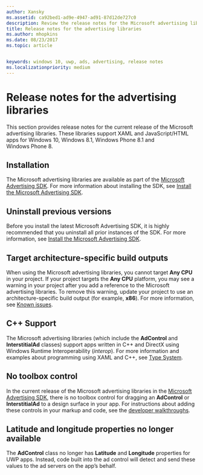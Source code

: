 ```yaml
---
author: Xansky
ms.assetid: ca92bed1-ad9e-4947-ad91-87d12de727c0
description: Review the release notes for the Microsoft advertising libraries.
title: Release notes for the advertising libraries
ms.author: mhopkins
ms.date: 08/23/2017
ms.topic: article


keywords: windows 10, uwp, ads, advertising, release notes
ms.localizationpriority: medium
---
```


# Release notes for the advertising libraries




This section provides release notes for the current release of the Microsoft advertising libraries. These libraries support XAML and JavaScript/HTML apps for Windows 10, Windows 8.1, Windows Phone 8.1 and Windows Phone 8.

## Installation


The Microsoft advertising libraries are available as part of the [Microsoft Advertising SDK](http://aka.ms/ads-sdk-uwp). For more information about installing the SDK, see [Install the Microsoft Advertising SDK](install-the-microsoft-advertising-libraries.md).

## Uninstall previous versions

Before you install the latest Microsoft Advertising SDK, it is highly recommended that you uninstall all prior instances of the SDK. For more information, see [Install the Microsoft Advertising SDK](install-the-microsoft-advertising-libraries.md).

## Target architecture-specific build outputs

When using the Microsoft advertising libraries, you cannot target **Any CPU** in your project. If your project targets the **Any CPU** platform, you may see a warning in your project after you add a reference to the Microsoft advertising libraries. To remove this warning, update your project to use an architecture-specific build output (for example, **x86**). For more information, see [Known issues](known-issues-for-the-advertising-libraries.md).

## C++ Support

The Microsoft advertising libraries (which include the **AdControl** and **InterstitialAd** classes) support apps written in C++ and DirectX using Windows Runtime Interoperability (*interop*). For more information and examples about programming using XAML and C++, see [Type System](https://docs.microsoft.com/cpp/cppcx/type-system-c-cx).

## No toolbox control

In the current release of the Microsoft advertising libraries in the [Microsoft Advertising SDK](http://aka.ms/ads-sdk-uwp), there is no toolbox control for dragging an **AdControl** or **InterstitialAd** to a design surface in your app. For instructions about adding these controls in your markup and code, see the [developer walkthroughs](developer-walkthroughs.md).

## Latitude and longitude properties no longer available

The **AdControl** class no longer has **Latitude** and **Longitude** properties for UWP apps. Instead, code built into the ad control will detect and send these values to the ad servers on the app’s behalf.


 

 
